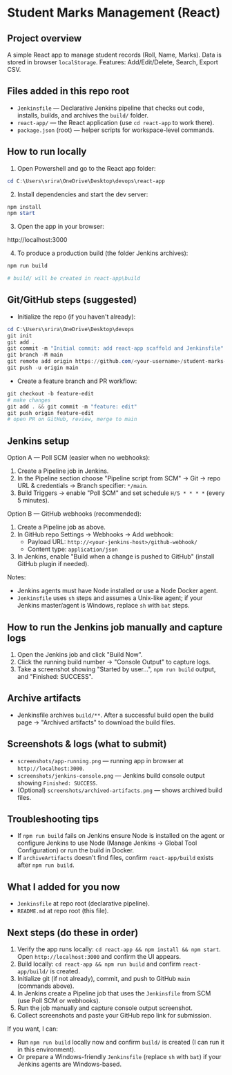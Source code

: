 # Student Marks Management (React)

## Project overview
A simple React app to manage student records (Roll, Name, Marks). Data is stored in browser `localStorage`. Features: Add/Edit/Delete, Search, Export CSV.

## Files added in this repo root
- `Jenkinsfile` — Declarative Jenkins pipeline that checks out code, installs, builds, and archives the `build/` folder.
- `react-app/` — the React application (use `cd react-app` to work there).
- `package.json` (root) — helper scripts for workspace-level commands.

## How to run locally
1. Open Powershell and go to the React app folder:

```powershell
cd C:\Users\srira\OneDrive\Desktop\devops\react-app
```

2. Install dependencies and start the dev server:

```powershell
npm install
npm start
```

3. Open the app in your browser:

http://localhost:3000

4. To produce a production build (the folder Jenkins archives):

```powershell
npm run build

# build/ will be created in react-app\build
```

## Git/GitHub steps (suggested)
- Initialize the repo (if you haven't already):

```powershell
cd C:\Users\srira\OneDrive\Desktop\devops
git init
git add .
git commit -m "Initial commit: add react-app scaffold and Jenkinsfile"
git branch -M main
git remote add origin https://github.com/<your-username>/student-marks-app.git
git push -u origin main
```

- Create a feature branch and PR workflow:

```powershell
git checkout -b feature-edit
# make changes
git add . && git commit -m "feature: edit"
git push origin feature-edit
# open PR on GitHub, review, merge to main
```

## Jenkins setup

Option A — Poll SCM (easier when no webhooks):
1. Create a Pipeline job in Jenkins.
2. In the Pipeline section choose "Pipeline script from SCM" → Git → repo URL & credentials → Branch specifier: `*/main`.
3. Build Triggers → enable "Poll SCM" and set schedule `H/5 * * * *` (every 5 minutes).

Option B — GitHub webhooks (recommended):
1. Create a Pipeline job as above.
2. In GitHub repo Settings → Webhooks → Add webhook:
   - Payload URL: `http://<your-jenkins-host>/github-webhook/`
   - Content type: `application/json`
3. In Jenkins, enable "Build when a change is pushed to GitHub" (install GitHub plugin if needed).

Notes:
- Jenkins agents must have Node installed or use a Node Docker agent.
- `Jenkinsfile` uses `sh` steps and assumes a Unix-like agent; if your Jenkins master/agent is Windows, replace `sh` with `bat` steps.

## How to run the Jenkins job manually and capture logs
1. Open the Jenkins job and click "Build Now".
2. Click the running build number → "Console Output" to capture logs.
3. Take a screenshot showing "Started by user...", `npm run build` output, and "Finished: SUCCESS".

## Archive artifacts
- Jenkinsfile archives `build/**`. After a successful build open the build page → "Archived artifacts" to download the build files.

## Screenshots & logs (what to submit)
- `screenshots/app-running.png` — running app in browser at `http://localhost:3000`.
- `screenshots/jenkins-console.png` — Jenkins build console output showing `Finished: SUCCESS`.
- (Optional) `screenshots/archived-artifacts.png` — shows archived build files.

## Troubleshooting tips
- If `npm run build` fails on Jenkins ensure Node is installed on the agent or configure Jenkins to use Node (Manage Jenkins → Global Tool Configuration) or run the build in Docker.
- If `archiveArtifacts` doesn't find files, confirm `react-app/build` exists after `npm run build`.

## What I added for you now
- `Jenkinsfile` at repo root (declarative pipeline).  
- `README.md` at repo root (this file).

## Next steps (do these in order)
1. Verify the app runs locally: `cd react-app && npm install && npm start`. Open `http://localhost:3000` and confirm the UI appears.
2. Build locally: `cd react-app && npm run build` and confirm `react-app/build/` is created.
3. Initialize git (if not already), commit, and push to GitHub `main` (commands above).
4. In Jenkins create a Pipeline job that uses the `Jenkinsfile` from SCM (use Poll SCM or webhooks).
5. Run the job manually and capture console output screenshot.
6. Collect screenshots and paste your GitHub repo link for submission.

If you want, I can:
- Run `npm run build` locally now and confirm `build/` is created (I can run it in this environment).  
- Or prepare a Windows-friendly `Jenkinsfile` (replace `sh` with `bat`) if your Jenkins agents are Windows-based.
